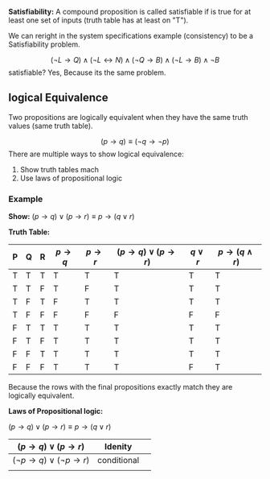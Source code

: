 
**Satisfiability:** A compound proposition is called satisfiable if is true for at least one set of inputs (truth table has at least on "T"). 

We can reright in the system specifications example (consistency) to be a Satisfiability problem.

$$
(\lnot L \to Q)\land(\lnot L \leftrightarrow N) \land (\lnot Q \to B) \land (\lnot L \to B) \land \lnot B
$$
satisfiable? Yes, Because its the same problem. 

## logical Equivalence

Two propositions are logically equivalent when they have the same truth values (same truth table).

$$
(p \to q) \equiv (\lnot q \to \lnot p)
$$
There are multiple ways to show logical equivalence:
1) Show truth tables mach
2) Use laws of propositional logic

### Example

**Show:** $(p \to q) \lor (p \to r) \equiv p \to (q \lor r)$

**Truth Table:**

| P | Q | R | $p \to q$ | $p \to r$ | $(p \to q) \lor (p \to r)$ | $q \lor r$ | $p \to (q \land r)$ |
| ---- | ---- | ---- | ---- | ---- | ---- | ---- | ---- |
| T | T | T | T | T | T | T | T |
| T | T | F | T | F | T | T | T |
| T | F | T | F | T | T | T | T |
| T | F | F | F | F | F | F | F |
| F | T | T | T | T | T | T | T |
| F | T | F | T | T | T | T | T |
| F | F | T | T | T | T | T | T |
| F | F | F | T | T | T | F | T |
Because the rows with the final propositions exactly match they are logically equivalent. 

**Laws of Propositional logic:**

$(p \to q) \lor (p \to r) \equiv p \to (q \lor r)$

| $(p \to q) \lor (p \to r)$ | Idenity |  |
| ---- | ---- | ---- |
| $(\lnot p \to q) \lor (\lnot p \to r)$ | conditional |  |
|  |  |  |
